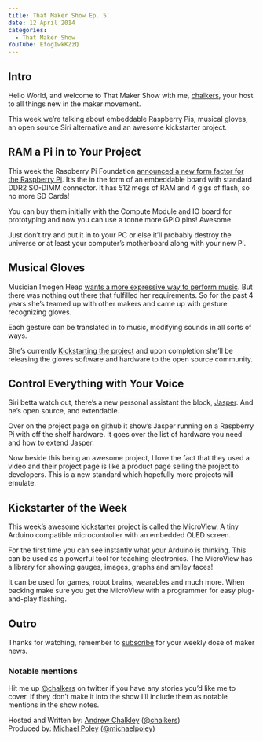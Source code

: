 ```yaml
---
title: That Maker Show Ep. 5
date: 12 April 2014
categories: 
  - That Maker Show
YouTube: EfogIwkKZzQ
---
```

## Intro

Hello World, and welcome to That Maker Show with me, [chalkers](https://twitter.com/chalkers), your host to all things new in the maker movement.

This week we’re talking about embeddable Raspberry Pis, musical gloves, an open source Siri alternative and an awesome kickstarter project.

## RAM a Pi in to Your Project

This week the Raspberry Pi Foundation [announced a new form factor for the Raspberry Pi](http://www.raspberrypi.org/raspberry-pi-compute-module-new-product/). It’s the in the form of an embeddable board with standard DDR2 SO-DIMM connector. It has 512 megs of RAM and 4 gigs of flash, so no more SD Cards! 

You can buy them initially with the Compute Module and IO board for prototyping and now you can use a tonne more GPIO pins! Awesome.

Just don’t try and put it in to your PC or else it’ll probably destroy the universe or at least your computer’s motherboard along with your new Pi.


## Musical Gloves
Musician Imogen Heap [wants a more expressive way to perform music](http://vimeo.com/90252137). But there was nothing out there that fulfilled her requirements. So for the past 4 years she’s teamed up with other makers and came up with gesture recognizing gloves.

Each gesture can be translated in to music, modifying sounds in all sorts of ways.

She’s currently [Kickstarting the project](https://www.kickstarter.com/projects/mimu/mimu-glove-for-music) and upon completion she’ll be releasing the gloves software and hardware to the open source community. 
 
## Control Everything with Your Voice

Siri betta watch out, there’s a new personal assistant the block, [Jasper](http://jasperproject.github.io/). And he’s open source, and extendable.

Over on the project page on github it show’s Jasper running on a Raspberry Pi with off the shelf hardware. It goes over the list of hardware you need and how to extend Jasper.

Now beside this being an awesome project, I love the fact that they used a video and their project page is like a product page selling the project to developers. This is a new standard which hopefully more projects will emulate.

## Kickstarter of the Week

This week’s awesome [kickstarter project](https://www.kickstarter.com/projects/1516846343/microview-chip-sized-arduino-with-built-in-oled-di) is called the MicroView. A tiny Arduino compatible microcontroller with an embedded OLED screen.

For the first time you can see instantly what your Arduino is thinking. This can be used as a powerful tool for teaching electronics. The MicroView has a library for showing gauges, images, graphs and smiley faces!

It can be used for games, robot brains, wearables and much more. When backing make sure you get the MicroView with a programmer for easy plug-and-play flashing.


## Outro

Thanks for watching, remember to [subscribe](http://www.youtube.com/user/thatmakershow) for your weekly dose of maker news. 

### Notable mentions

Hit me up [@chalkers](https://twitter.com/chalkers) on twitter if you have any stories you’d like me to cover. If they don’t make it into the show I’ll include them as notable mentions in the show notes.

Hosted and Written by: [Andrew Chalkley](http://forefront.io) ([@chalkers](https://twitter.com/chalkers))  
Produced by: [Michael Poley](http://michaelpoley.com) ([@michaelpoley](https://twitter.com/michaelpoley))